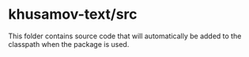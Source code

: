# khusamov-text/src

This folder contains source code that will automatically be added to the classpath when
the package is used.
